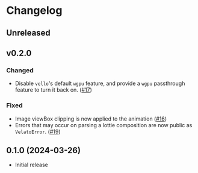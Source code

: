 # Changelog

<!-- Instructions

This changelog follows the patterns described here: <https://keepachangelog.com/en/1.0.0/>.

Subheadings to categorize changes are `added, changed, deprecated, removed, fixed, security`.

-->

## Unreleased

## v0.2.0

### Changed

- Disable `vello`'s default `wgpu` feature, and provide a `wgpu` passthrough feature to turn it back on. ([#17](https://github.com/linebender/velato/pull/17))

### Fixed

- Image viewBox clipping is now applied to the animation ([#16](https://github.com/linebender/velato/pull/16))
- Errors that may occur on parsing a lottie composition are now public as `VelatoError`. ([#19](https://github.com/linebender/velato/pull/19))

## 0.1.0 (2024-03-26)

- Initial release
